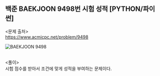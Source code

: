 ## 백준 BAEKJOON 9498번 시험 성적 [PYTHON/파이썬]

<문제 출처><br>
https://www.acmicpc.net/problem/9498

![BAEKJOON 9498](https://blog.kakaocdn.net/dn/cJjbYh/btrHrMUjfbD/vqOMrEHhUaJ5KcAmlJCUL1/img.png)

<br>
<풀이><br>
시험 점수를 받아서 조건에 맞게 성적을 부여하는 문제이다.
